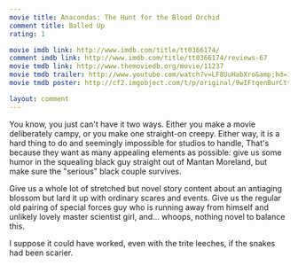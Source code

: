 ```yaml
---
movie title: Anacondas: The Hunt for the Blood Orchid
comment title: Balled Up
rating: 1

movie imdb link: http://www.imdb.com/title/tt0366174/
comment imdb link: http://www.imdb.com/title/tt0366174/reviews-67
movie tmdb link: http://www.themoviedb.org/movie/11237
movie tmdb trailer: http://www.youtube.com/watch?v=LF8UuHabXro&amp;hd=1
movie tmdb poster: http://cf2.imgobject.com/t/p/original/9wIFtqenBurCtt7LGvUflGqnK9s.jpg

layout: comment
---
```


You know, you just can't have it two ways. Either you make a movie deliberately campy, or you make one straight-on creepy. Either way, it is a hard thing to do and seemingly impossible for studios to handle, That's because they want as many appealing elements as possible: give us some humor in the squealing black guy straight out of Mantan Moreland, but make sure the "serious" black couple survives.

Give us a whole lot of stretched but novel story content about an antiaging blossom but lard it up with ordinary scares and events. Give us the regular old pairing of special forces guy who is running away from himself and unlikely lovely master scientist girl, and... whoops, nothing novel to balance this.

I suppose it could have worked, even with the trite leeches, if the snakes had been scarier.